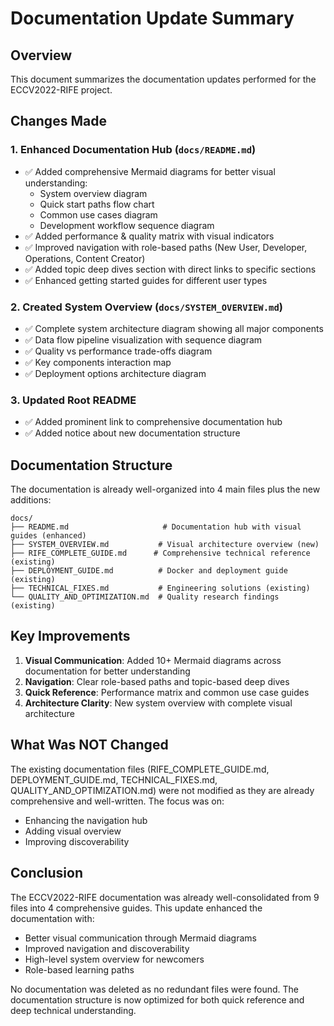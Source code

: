 # Documentation Update Summary

## Overview
This document summarizes the documentation updates performed for the ECCV2022-RIFE project.

## Changes Made

### 1. Enhanced Documentation Hub (`docs/README.md`)
- ✅ Added comprehensive Mermaid diagrams for better visual understanding:
  - System overview diagram
  - Quick start paths flow chart
  - Common use cases diagram
  - Development workflow sequence diagram
- ✅ Added performance & quality matrix with visual indicators
- ✅ Improved navigation with role-based paths (New User, Developer, Operations, Content Creator)
- ✅ Added topic deep dives section with direct links to specific sections
- ✅ Enhanced getting started guides for different user types

### 2. Created System Overview (`docs/SYSTEM_OVERVIEW.md`) 
- ✅ Complete system architecture diagram showing all major components
- ✅ Data flow pipeline visualization with sequence diagram
- ✅ Quality vs performance trade-offs diagram
- ✅ Key components interaction map
- ✅ Deployment options architecture diagram

### 3. Updated Root README
- ✅ Added prominent link to comprehensive documentation hub
- ✅ Added notice about new documentation structure

## Documentation Structure

The documentation is already well-organized into 4 main files plus the new additions:

```
docs/
├── README.md                     # Documentation hub with visual guides (enhanced)
├── SYSTEM_OVERVIEW.md           # Visual architecture overview (new)
├── RIFE_COMPLETE_GUIDE.md      # Comprehensive technical reference (existing)
├── DEPLOYMENT_GUIDE.md          # Docker and deployment guide (existing)
├── TECHNICAL_FIXES.md           # Engineering solutions (existing)
└── QUALITY_AND_OPTIMIZATION.md  # Quality research findings (existing)
```

## Key Improvements

1. **Visual Communication**: Added 10+ Mermaid diagrams across documentation for better understanding
2. **Navigation**: Clear role-based paths and topic-based deep dives
3. **Quick Reference**: Performance matrix and common use case guides
4. **Architecture Clarity**: New system overview with complete visual architecture

## What Was NOT Changed

The existing documentation files (RIFE_COMPLETE_GUIDE.md, DEPLOYMENT_GUIDE.md, TECHNICAL_FIXES.md, QUALITY_AND_OPTIMIZATION.md) were not modified as they are already comprehensive and well-written. The focus was on:
- Enhancing the navigation hub
- Adding visual overview
- Improving discoverability

## Conclusion

The ECCV2022-RIFE documentation was already well-consolidated from 9 files into 4 comprehensive guides. This update enhanced the documentation with:
- Better visual communication through Mermaid diagrams
- Improved navigation and discoverability
- High-level system overview for newcomers
- Role-based learning paths

No documentation was deleted as no redundant files were found. The documentation structure is now optimized for both quick reference and deep technical understanding.